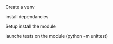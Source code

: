 Create a venv

install dependancies

Setup install the module

launche tests on the module (python -m unittest)